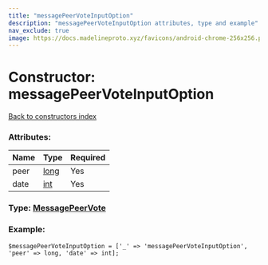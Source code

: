```yaml
---
title: "messagePeerVoteInputOption"
description: "messagePeerVoteInputOption attributes, type and example"
nav_exclude: true
image: https://docs.madelineproto.xyz/favicons/android-chrome-256x256.png
---
```

# Constructor: messagePeerVoteInputOption  
[Back to constructors index](/API_docs/constructors/index.html)



### Attributes:

| Name     |    Type       | Required |
|----------|---------------|----------|
|peer|[long](/API_docs/types/long.html) | Yes|
|date|[int](/API_docs/types/int.html) | Yes|



### Type: [MessagePeerVote](/API_docs/types/MessagePeerVote.html)


### Example:

```
$messagePeerVoteInputOption = ['_' => 'messagePeerVoteInputOption', 'peer' => long, 'date' => int];
```  
